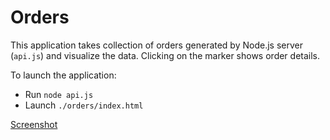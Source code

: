Orders
======

This application takes collection of orders generated by Node.js server (`api.js`) and visualize the data. Clicking on the marker shows order details.

To launch the application:

* Run `node api.js`
* Launch `./orders/index.html`


[Screenshot](https://docs.google.com/file/d/0B6NL_hzMVs83c0ZYNU9JMUdrcms/edit)

